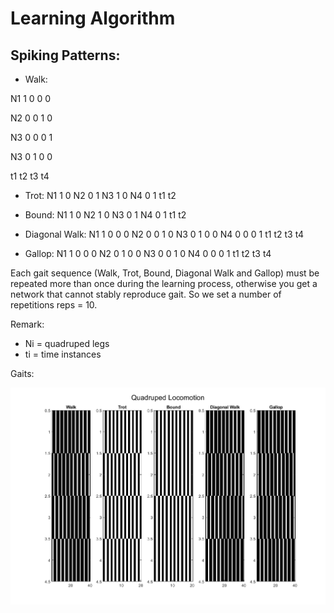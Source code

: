 Learning Algorithm
==========================================

Spiking Patterns:
--------------------------------

* Walk: 

N1  1  0  0  0

N2  0  0  1  0

N3  0  0  0  1

N3  0  1  0  0

   t1 t2 t3 t4
   
* Trot:
N1  1  0
N2  0  1
N3  1  0
N4  0  1
   t1 t2

* Bound:
N1  1  0
N2  1  0
N3  0  1
N4  0  1
   t1 t2
 
* Diagonal Walk:
N1  1  0  0  0
N2  0  0  1  0
N3  0  1  0  0
N4  0  0  0  1
   t1 t2 t3 t4
   
* Gallop: 
N1  1  0  0  0
N2  0  1  0  0
N3  0  0  1  0
N4  0  0  0  1
   t1 t2 t3 t4

Each gait sequence (Walk, Trot, Bound, Diagonal Walk and Gallop) must be repeated more than once during the learning process, otherwise you get a network that cannot stably reproduce gait. So we set a number of repetitions reps = 10.

Remark: 

* Ni = quadruped legs
* ti = time instances

Gaits:

![](images/Gaits.png)


